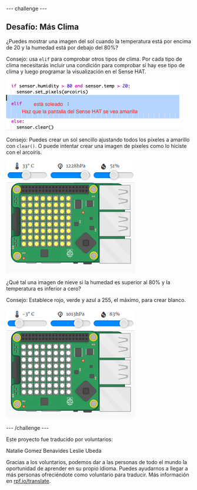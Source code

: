 --- challenge ---

## Desafío: Más Clima

¿Puedes mostrar una imagen del sol cuando la temperatura está por encima de 20 y la humedad está por debajo del 80%?

Consejo: usa `elif` para comprobar otros tipos de clima. Por cada tipo de clima necesitarás incluir una condición para comprobar si hay ese tipo de clima y luego programar la visualización en el Sense HAT.

![captura de pantalla](images/rainbow-elif.png)

Consejo: Puedes crear un sol sencillo ajustando todos los píxeles a amarillo con `clear()`. O puede intentar crear una imagen de píxeles como lo hiciste con el arcoíris.

![captura de pantalla](images/rainbow-sun.png)

¿Qué tal una imagen de nieve si la humedad es superior al 80% y la temperatura es inferior a cero?

Consejo: Establece rojo, verde y azul a 255, el máximo, para crear blanco.

![captura de pantalla](images/rainbow-snow.png)

--- /challenge ---

Este proyecto fue traducido por voluntarios:

Natalie Gomez Benavides
Leslie Ubeda

Gracias a los voluntarios, podemos dar a las personas de todo el mundo la oportunidad de aprender en su propio idioma. Puedes ayudarnos a llegar a más personas ofreciéndote como voluntario para traducir. Más información en [rpf.io/translate](https://rpf.io/translate).